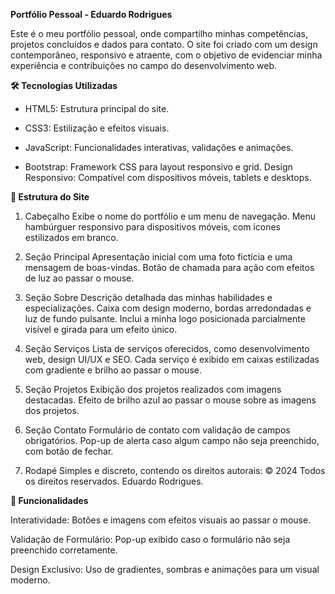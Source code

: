 <strong>Portfólio Pessoal - Eduardo Rodrigues</strong>

Este é o meu portfólio pessoal, onde compartilho minhas competências, projetos concluídos e dados para contato. O site foi criado com um design contemporâneo, responsivo e atraente, com o objetivo de evidenciar minha experiência e contribuições no campo do desenvolvimento web.

<strong>🛠️ Tecnologias Utilizadas</strong>

- HTML5: Estrutura principal do site.

- CSS3: Estilização e efeitos visuais.

- JavaScript: Funcionalidades interativas, validações e animações.

- Bootstrap: Framework CSS para layout responsivo e grid.
Design Responsivo: Compatível com dispositivos móveis, tablets e desktops.

<strong>🎨 Estrutura do Site</strong>

1. Cabeçalho
Exibe o nome do portfólio e um menu de navegação.
Menu hambúrguer responsivo para dispositivos móveis, com ícones estilizados em branco.

2. Seção Principal
Apresentação inicial com uma foto fictícia e uma mensagem de boas-vindas.
Botão de chamada para ação com efeitos de luz ao passar o mouse.

3. Seção Sobre
Descrição detalhada das minhas habilidades e especializações.
Caixa com design moderno, bordas arredondadas e luz de fundo pulsante.
Inclui a minha logo posicionada parcialmente visível e girada para um efeito único.

4. Seção Serviços
Lista de serviços oferecidos, como desenvolvimento web, design UI/UX e SEO.
Cada serviço é exibido em caixas estilizadas com gradiente e brilho ao passar o mouse.

5. Seção Projetos
Exibição dos projetos realizados com imagens destacadas.
Efeito de brilho azul ao passar o mouse sobre as imagens dos projetos.

6. Seção Contato
Formulário de contato com validação de campos obrigatórios.
Pop-up de alerta caso algum campo não seja preenchido, com botão de fechar.

7. Rodapé
Simples e discreto, contendo os direitos autorais: &copy; 2024 Todos os direitos reservados. Eduardo Rodrigues.

<strong>🚀 Funcionalidades</strong>

Interatividade: Botões e imagens com efeitos visuais ao passar o mouse.

Validação de Formulário: Pop-up exibido caso o formulário não seja preenchido corretamente.

Design Exclusivo: Uso de gradientes, sombras e animações para um visual moderno.
